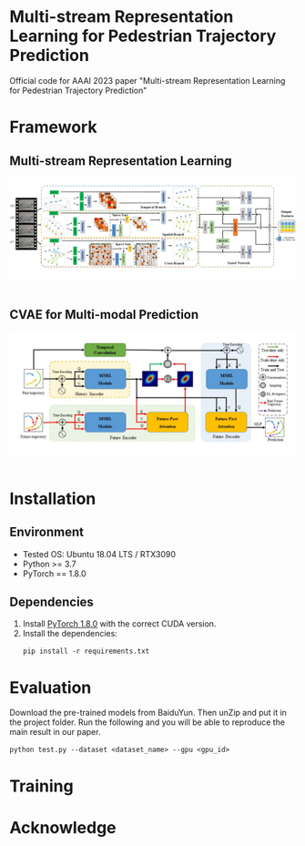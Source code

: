 # Multi-stream Representation Learning for Pedestrian Trajectory Prediction
Official code for AAAI 2023 paper "Multi-stream Representation Learning for Pedestrian Trajectory Prediction"

# Framework

## Multi-stream Representation Learning
<div align='center'>
<img src="figures/MSRL.jpg"></img>
</div>
<br />

## CVAE for Multi-modal Prediction
<div align='center'>
<img src="figures/CVAE.jpg"></img>
</div>
<br />

# Installation

## Environment
* Tested OS: Ubuntu 18.04 LTS / RTX3090
* Python >= 3.7
* PyTorch == 1.8.0

## Dependencies
1. Install [PyTorch 1.8.0](https://pytorch.org/get-started/previous-versions/) with the correct CUDA version.
2. Install the dependencies:
    ```
    pip install -r requirements.txt
    ```

# Evaluation
Download the pre-trained models from BaiduYun. Then unZip and put it in the project folder.
Run the following and you will be able to reproduce the main result in our paper.
```
python test.py --dataset <dataset_name> --gpu <gpu_id>
```

# Training

# Acknowledge
